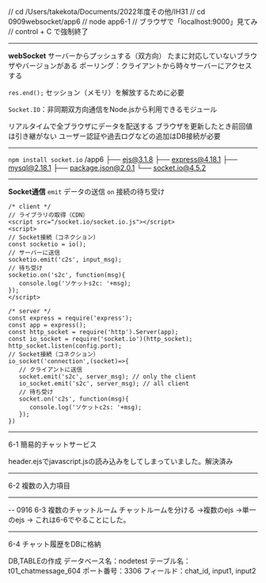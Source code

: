 // cd /Users/takekota/Documents/2022年度その他/IH31
// cd 0909websocket/app6
// node app6-1
// ブラウザで「localhost:9000」見てみ
// control + C で強制終了

***

**webSocket**
サーバーからプッシュする（双方向）
たまに対応していないブラウザやバージョンがある
ポーリング：クライアントから時々サーバーにアクセスする

`res.end();` セッション（メモリ）を解放するために必要

`Socket.IO`：非同期双方向通信をNode.jsから利用できるモジュール


リアルタイムで全ブラウザにデータを配送する
ブラウザを更新したとき前回値は引き継がない
ユーザー認証や過去ログなどの追加はDB接続が必要


***

`npm install socket.io`
/app6
├── ejs@3.1.8
├── express@4.18.1
├── mysql@2.18.1
├── package.json@2.0.1
└── socket.io@4.5.2


***
**Socket通信**
`emit` データの送信
`on` 接続の待ち受け
```html:client
/* client */
// ライブラリの取得（CDN）
<script src="/socket.io/socket.io.js"></script>
<script>
// Socket接続（コネクション）
const socketio = io();
// サーバーに送信
socketio.emit('c2s', input_msg);
// 待ち受け
socketio.on('s2c', function(msg){
   console.log('ソケットs2c: '+msg);
});
</script>
```
```js:server
/* server */
const express = require('express');
const app = express();
const http_socket = require('http').Server(app);
const io_socket = require('socket.io')(http_socket);
http_socket.listen(config.port);
// Socket接続（コネクション）
io_socket('connection',(socket)=>{
   // クライアントに送信
   socket.emit('s2c', server_msg); // only the client
   io_socket.emit('s2c', server_msg); // all client
   // 待ち受け
   socket.on('c2s', function(msg){
      console.log('ソケットc2s: '+msg);
   });
})
```

***
6-1
簡易的チャットサービス

header.ejsでjavascript.jsの読み込みをしてしまっていました。解決済み


***
6-2
複数の入力項目


***
-- 0916
6-3
複数のチャットルーム
チャットルームを分ける
→複数のejs
→単一のejs → これは6-6でやることにした。


***
6-4
チャット履歴をDBに格納

DB,TABLEの作成
データベース名：nodetest
テーブル名：t01_chatmessage_604
ポート番号：3306
フィールド：chat_id, input1, input2

